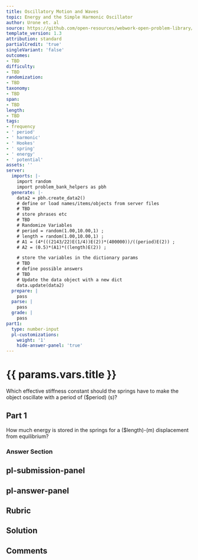 ```yaml
---
title: Oscillatory Motion and Waves
topic: Energy and the Simple Harmonic Oscillator
author: Urone et. al
source: https://github.com/open-resources/webwork-open-problem-library/tree/master/Contrib/BrockPhysics/College_Physics_Urone/16.Oscillatory_Motion_and_Waves/NU_U17-16-05-002.pg
template_version: 1.3
attribution: standard
partialCredit: 'true'
singleVariant: 'false'
outcomes:
- TBD
difficulty:
- TBD
randomization:
- TBD
taxonomy:
- TBD
span:
- TBD
length:
- TBD
tags:
- frequency
- ' period'
- ' harmonic'
- ' Hookes'
- ' spring'
- ' energy'
- ' potential'
assets: ''
server:
  imports: |-
    import random
    import problem_bank_helpers as pbh
  generate: |-
    data2 = pbh.create_data2()
    # define or load names/items/objects from server files
    # TBD
    # store phrases etc
    # TBD
    # Randomize Variables
    # period = random(1.00,10.00,1) ;
    # length = random(1.00,10.00,1) ;
    # A1 = (4*(((2143/22)E(1/4))E(2))*(400000))/((period)E(2)) ;
    # A2 = (0.5)*(A1)*((length)E(2)) ;

    # store the variables in the dictionary params
    # TBD
    # define possible answers
    # TBD
    # Update the data object with a new dict
    data.update(data2)
  prepare: |
    pass
  parse: |
    pass
  grade: |
    pass
part1:
  type: number-input
  pl-customizations:
    weight: '1'
    hide-answer-panel: 'true'
---
```


# {{ params.vars.title }} 


 Which effective stiffness constant should the springs have to make the object oscillate with a period of ($period) (s)?

## Part 1 
How much energy is stored in the springs for a ($length)-(m) displacement from equilibrium? 


 ### Answer Section


## pl-submission-panel 


## pl-answer-panel 


## Rubric 


## Solution 


## Comments 


